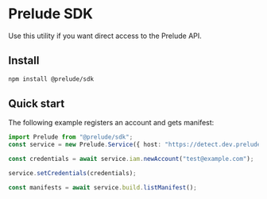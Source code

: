 # Prelude SDK

Use this utility if you want direct access to the Prelude API.

## Install

```bash
npm install @prelude/sdk
```

## Quick start

The following example registers an account and gets manifest:

```typescript
import Prelude from "@prelude/sdk";
const service = new Prelude.Service({ host: "https://detect.dev.prelude.org" });

const credentials = await service.iam.newAccount("test@example.com");

service.setCredentials(credentials);

const manifests = await service.build.listManifest();
```
